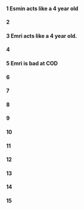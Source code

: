 #### 1 Esmin acts like a 4 year old
#### 2
#### 3 Emri acts like a 4 year old.  
#### 4
#### 5 Emri is bad at COD
#### 6
#### 7
#### 8
#### 9
#### 10
#### 11
#### 12
#### 13
#### 14
#### 15